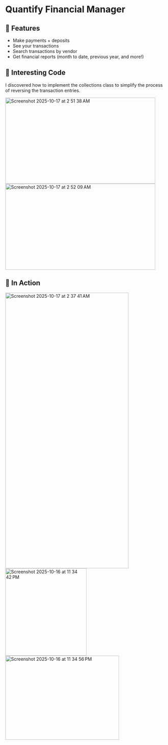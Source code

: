 
# Quantify Financial Manager



## 📲 Features
- Make payments + deposits
- See your transactions
- Search transactions by vendor
- Get financial reports (month to date, previous year, and more!)

## 🔎 Interesting Code
I discovered how to implement the collections class to simplify the process of reversing the transaction entries.



<img width="471" height="270" alt="Screenshot 2025-10-17 at 2 51 38 AM" src="https://github.com/user-attachments/assets/85941290-239c-4ea6-9065-51f75f57f6c2" />
<img width="471" height="270" alt="Screenshot 2025-10-17 at 2 52 09 AM" src="https://github.com/user-attachments/assets/d51faa51-1d3b-4804-986e-ae01c093c9a2" />


## 🧾 In Action
<img width="387" height="865" alt="Screenshot 2025-10-17 at 2 37 41 AM" src="https://github.com/user-attachments/assets/2dff3f07-9964-4949-8994-251365675268" />

<img width="255" height="274" alt="Screenshot 2025-10-16 at 11 34 42 PM" src="https://github.com/user-attachments/assets/c6427bee-97c8-4dee-a03a-05ea7de3a709" />
<img width="357" height="264" alt="Screenshot 2025-10-16 at 11 34 56 PM" src="https://github.com/user-attachments/assets/964c1940-b855-4eb9-9606-b5e658e0b23e" />
